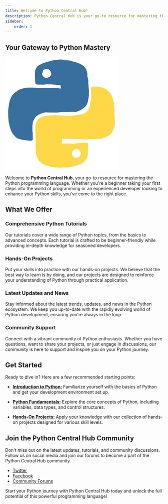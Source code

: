 ```yaml
---
title: Welcome to Python Central Hub!
description: Python Central Hub is your go-to resource for mastering the Python programming language. We offer comprehensive tutorials, hands-on projects, and the latest updates and news in the Python ecosystem.
sidebar:
    order: 1
---
```


## Your Gateway to Python Mastery

![Python Central Hub Logo](../../../assets/Python.gif)

Welcome to **Python Central Hub**, your go-to resource for mastering the Python programming language. Whether you're a beginner taking your first steps into the world of programming or an experienced developer looking to enhance your Python skills, you've come to the right place.

## What We Offer

### **Comprehensive Python Tutorials**
Our tutorials cover a wide range of Python topics, from the basics to advanced concepts. Each tutorial is crafted to be beginner-friendly while providing in-depth knowledge for seasoned developers.

### **Hands-On Projects**
Put your skills into practice with our hands-on projects. We believe that the best way to learn is by doing, and our projects are designed to reinforce your understanding of Python through practical application.

### **Latest Updates and News**
Stay informed about the latest trends, updates, and news in the Python ecosystem. We keep you up-to-date with the rapidly evolving world of Python development, ensuring you're always in the loop.

### **Community Support**
Connect with a vibrant community of Python enthusiasts. Whether you have questions, want to share your projects, or just engage in discussions, our community is here to support and inspire you on your Python journey.

## Get Started

Ready to dive in? Here are a few recommended starting points:

- [**Introduction to Python:**](/tutorials/introduction/) Familiarize yourself with the basics of Python and get your development environment set up.

- [**Python Fundamentals:**](/tutorials/getstarted/) Explore the core concepts of Python, including variables, data types, and control structures.

- [**Hands-On Projects:**](/projects/example/) Apply your knowledge with our collection of hands-on projects designed for various skill levels.

## Join the Python Central Hub Community

Don't miss out on the latest updates, tutorials, and community discussions. Follow us on social media and join our forums to become a part of the Python Central Hub community.

- [Twitter](https://twitter.com/pythoncentralhub)
- [Facebook](https://www.facebook.com/pythoncentralhub)
- [Community Forums](/)

Start your Python journey with Python Central Hub today and unlock the full potential of this powerful programming language!
